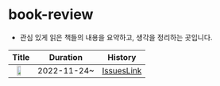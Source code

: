 # book-review
- 관심 있게 읽은 책들의 내용을 요약하고, 생각을 정리하는 곳입니다.

Title|Duration|History|
|-----|--------|-------|
|<img src="https://image.aladin.co.kr/product/29142/6/cover500/k262837077_1.jpg" style="width:50%; display:block; margin: 0px auto;" >|2022-11-24~  |[IssuesLink](https://github.com/wisdom08/book-review/issues?q=is%3Aopen+is%3Aissue+milestone%3A%22도메인+주도+개발+시작하기%22)|
